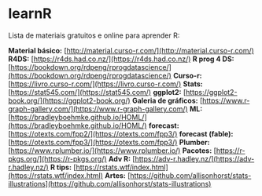 # learnR
Lista de materiais gratuitos e online para aprender R:

**Material básico:** [http://material.curso-r.com/](http://material.curso-r.com/)
**R4DS:** [https://r4ds.had.co.nz/](https://r4ds.had.co.nz/)
**R prog 4 DS:** [https://bookdown.org/rdpeng/rprogdatascience/](https://bookdown.org/rdpeng/rprogdatascience/)
**Curso-r:** [https://livro.curso-r.com/](https://livro.curso-r.com/)
**Stats:** [https://stat545.com/](https://stat545.com/)
**ggplot2:** [https://ggplot2-book.org/](https://ggplot2-book.org/)
**Galeria de gráficos:** [https://www.r-graph-gallery.com/](https://www.r-graph-gallery.com/)
**ML:** [https://bradleyboehmke.github.io/HOML/](https://bradleyboehmke.github.io/HOML/)
**forecast:** [https://otexts.com/fpp2/](https://otexts.com/fpp3/)
**forecast (fable):** [https://otexts.com/fpp3/](https://otexts.com/fpp3/)
**Plumber:** [https://www.rplumber.io/](https://www.rplumber.io/)
**Pacotes:** [https://r-pkgs.org/](https://r-pkgs.org/)
**Adv R:** [https://adv-r.hadley.nz/](https://adv-r.hadley.nz/)
**R tips:** [https://rstats.wtf/index.html](https://rstats.wtf/index.html)
**Artes:** [https://github.com/allisonhorst/stats-illustrations](https://github.com/allisonhorst/stats-illustrations)
